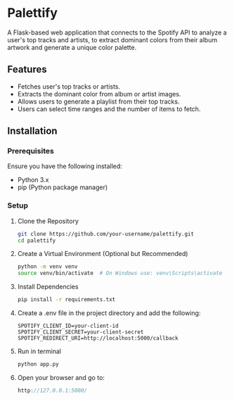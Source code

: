 # Palettify

A Flask-based web application that connects to the Spotify API to analyze a user's top tracks and artists, to extract dominant colors from their album artwork and generate a unique color palette.

## Features  
- Fetches user's top tracks or artists.  
- Extracts the dominant color from album or artist images.  
- Allows users to generate a playlist from their top tracks.  
- Users can select time ranges and the number of items to fetch.  

## Installation  

### Prerequisites  
Ensure you have the following installed:  
- Python 3.x  
- pip (Python package manager)  

### Setup  

1. Clone the Repository  
     ```bash
     git clone https://github.com/your-username/palettify.git
     cd palettify

2. Create a Virtual Environment (Optional but Recommended)

    ```bash
    python -m venv venv
    source venv/bin/activate  # On Windows use: venv\Scripts\activate

3. Install Dependencies
   
    ```bash
    pip install -r requirements.txt

4. Create a .env file in the project directory and add the following:

    ```env
    SPOTIFY_CLIENT_ID=your-client-id
    SPOTIFY_CLIENT_SECRET=your-client-secret
    SPOTIFY_REDIRECT_URI=http://localhost:5000/callback

5. Run in terminal
    ```bash
    python app.py

6. Open your browser and go to:
   
    ```cpp
    http://127.0.0.1:5000/
